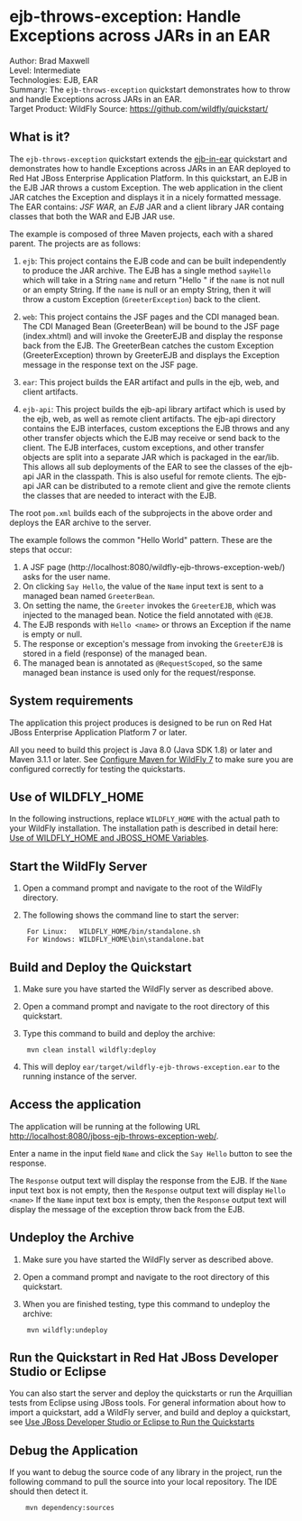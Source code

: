 ejb-throws-exception: Handle Exceptions across JARs in an EAR
====================================================================
Author: Brad Maxwell  
Level: Intermediate  
Technologies: EJB, EAR  
Summary: The `ejb-throws-exception` quickstart demonstrates how to throw and handle Exceptions across JARs in an EAR.  
Target Product: WildFly
Source: <https://github.com/wildfly/quickstart/>  

What is it?
-----------
The `ejb-throws-exception` quickstart extends the [ejb-in-ear](../ejb-in-ear/README.md) quickstart and demonstrates how to handle Exceptions across JARs in an EAR deployed to Red Hat JBoss Enterprise Application Platform. In this quickstart, an EJB in the EJB JAR throws a custom Exception. The web application in the client JAR catches the Exception and displays it in a nicely formatted message. The EAR contains: *JSF WAR*, an *EJB* JAR and a client library JAR containg classes that both the WAR and EJB JAR use.

The example is composed of three Maven projects, each with a shared parent. The projects are as follows:

1. `ejb`: This project contains the EJB code and can be built independently to produce the JAR archive.  The EJB has a single method `sayHello` which will take in a String `name` and return "Hello <name>" if the `name` is not null or an empty String.  If the `name` is null or an empty String, then it will throw a custom Exception (`GreeterException`) back to the client.

2. `web`: This project contains the JSF pages and the CDI managed bean.  The CDI Managed Bean (GreeterBean) will be bound to the JSF page (index.xhtml) and will invoke the GreeterEJB and display the response back from the EJB.  The GreeterBean catches the custom Exception (GreeterException) thrown by GreeterEJB and displays the Exception message in the response text on the JSF page.

3. `ear`: This project builds the EAR artifact and pulls in the ejb, web, and client artifacts.

4. `ejb-api`: This project builds the ejb-api library artifact which is used by the ejb, web, as well as remote client artifacts. The ejb-api directory contains the EJB interfaces, custom exceptions the EJB throws and any other transfer objects which the EJB may receive or send back to the client.  The EJB interfaces, custom exceptions, and other transfer objects are split into a separate JAR which is packaged in the ear/lib. This allows all sub deployments of the EAR to see the classes of the ejb-api JAR in the classpath.  This is also useful for remote clients.  The ejb-api JAR can be distributed to a remote client and give the remote clients the classes that are needed to interact with the EJB.

The root `pom.xml` builds each of the subprojects in the above order and deploys the EAR archive to the server.


The example follows the common "Hello World" pattern. These are the steps that occur:

1. A JSF page (http://localhost:8080/wildfly-ejb-throws-exception-web/) asks for the user name.
2. On clicking `Say Hello`, the value of the `Name` input text is sent to a managed bean named `GreeterBean`.
3. On setting the name, the `Greeter` invokes the `GreeterEJB`, which was injected to the managed bean. Notice the field annotated with `@EJB`.
4. The EJB responds with `Hello <name>` or throws an Exception if the name is empty or null.
5. The response or exception's message from invoking the `GreeterEJB` is stored in a field (response) of the managed bean.
6. The managed bean is annotated as `@RequestScoped`, so the same managed bean instance is used only for the request/response. 

System requirements
-------------------

The application this project produces is designed to be run on Red Hat JBoss Enterprise Application Platform 7 or later. 

All you need to build this project is Java 8.0 (Java SDK 1.8) or later and Maven 3.1.1 or later. See [Configure Maven for WildFly 7](https://github.com/jboss-developer/jboss-developer-shared-resources/blob/master/guides/CONFIGURE_MAVEN_JBOSS_EAP7.md#configure-maven-to-build-and-deploy-the-quickstarts) to make sure you are configured correctly for testing the quickstarts.


Use of WILDFLY_HOME
---------------

In the following instructions, replace `WILDFLY_HOME` with the actual path to your WildFly installation. The installation path is described in detail here: [Use of WILDFLY_HOME and JBOSS_HOME Variables](https://github.com/jboss-developer/jboss-developer-shared-resources/blob/master/guides/USE_OF_WILDFLY_HOME.md#use-of-eap_home-and-jboss_home-variables).


Start the WildFly Server
-------------------------

1. Open a command prompt and navigate to the root of the WildFly directory.
2. The following shows the command line to start the server:

        For Linux:   WILDFLY_HOME/bin/standalone.sh
        For Windows: WILDFLY_HOME\bin\standalone.bat


Build and Deploy the Quickstart
-------------------------

1. Make sure you have started the WildFly server as described above.
2. Open a command prompt and navigate to the root directory of this quickstart.
3. Type this command to build and deploy the archive:

        mvn clean install wildfly:deploy

4. This will deploy `ear/target/wildfly-ejb-throws-exception.ear` to the running instance of the server.


Access the application 
---------------------

The application will be running at the following URL <http://localhost:8080/jboss-ejb-throws-exception-web/>.

Enter a name in the input field `Name` and click the `Say Hello` button to see the response.

The `Response` output text will display the response from the EJB.
If the `Name` input text box is not empty, then the `Response` output text will display `Hello <name>`
If the `Name` input text box is empty, then the `Response` output text will display the message of the exception throw back from the EJB.


Undeploy the Archive
--------------------

1. Make sure you have started the WildFly server as described above.
2. Open a command prompt and navigate to the root directory of this quickstart.
3. When you are finished testing, type this command to undeploy the archive:

        mvn wildfly:undeploy


Run the Quickstart in Red Hat JBoss Developer Studio or Eclipse
-------------------------------------
You can also start the server and deploy the quickstarts or run the Arquillian tests from Eclipse using JBoss tools. For general information about how to import a quickstart, add a WildFly server, and build and deploy a quickstart, see [Use JBoss Developer Studio or Eclipse to Run the Quickstarts](https://github.com/jboss-developer/jboss-developer-shared-resources/blob/master/guides/USE_JBDS.md#use-jboss-developer-studio-or-eclipse-to-run-the-quickstarts) 


Debug the Application
---------------------

If you want to debug the source code of any library in the project, run the following command to pull the source into your local repository. The IDE should then detect it.

        mvn dependency:sources

